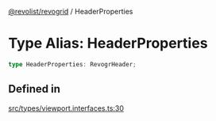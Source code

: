 [@revolist/revogrid](README.md) / HeaderProperties

# Type Alias: HeaderProperties

```ts
type HeaderProperties: RevogrHeader;
```

## Defined in

[src/types/viewport.interfaces.ts:30](https://github.com/revolist/revogrid/blob/74012ec30398bf39d0acc929bd7f7963856aba4e/src/types/viewport.interfaces.ts#L30)
